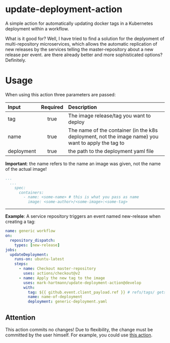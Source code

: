 # update-deployment-action

A simple action for automatically updating docker tags in a Kubernetes deployment within a workflow.

What is it good for? Well, I have tried to find a solution for the deplyoment of multi-repository microservices, which allows the automatic replication of new releases by the services telling the master-repository about a new release per event. are there already better and more sophisticated options? Definitely.

# Usage
When using this action three parameters are passed:

| Input         | Required           | Description  |
| :----------- |:-------------:| :----- |
| tag      | true | The image release/tag you want to deploy |
| name      | true |   The name of the container (in the k8s deployment, not the image name) you want to apply the tag to |
| deployment | true      | the path to the deployment yaml file |

**Important**: the name refers to the name an image was given, not the name of the actual image!

``` yaml
...
  ...
    spec:
      containers:
        - name: <some-name> # this is what you pass as name
          image: <some-author>/<some-image>:<some-tag>
```
---
**Example**: A service repository triggers an event named new-release when creating a tag:

``` yaml
name: generic workflow
on:
  repository_dispatch:
    types: [new-release]
jobs:
  updateDeployment:
    runs-on: ubuntu-latest
    steps:
      - name: Checkout master-repository
        uses: actions/checkout@v2
      - name: Apply the new tag to the image
        uses: mark-hartmann/update-deployment-action@develop
        with:
          tag: ${{ github.event.client_payload.ref }} # refs/tags/ gets automatically removed
          name: name-of-deployment
          deployment: generic-deployment.yaml
```

## Attention
This action commits no changes! Due to flexibility, the change must be committed by the user himself. For example, you could use [this action](https://github.com/ad-m/github-push-action "github-push-action").

